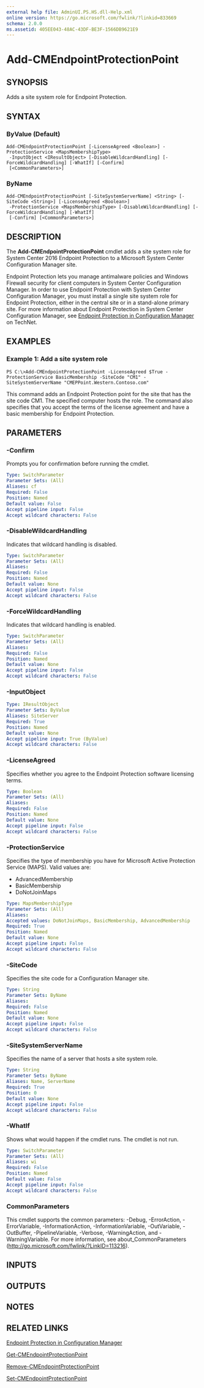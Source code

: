 ```yaml
---
external help file: AdminUI.PS.HS.dll-Help.xml
online version: https://go.microsoft.com/fwlink/?linkid=833669
schema: 2.0.0
ms.assetid: 405EE043-48AC-43DF-BE3F-1566DB9621E9
---
```


# Add-CMEndpointProtectionPoint

## SYNOPSIS
Adds a site system role for Endpoint Protection.

## SYNTAX

### ByValue (Default)
```
Add-CMEndpointProtectionPoint [-LicenseAgreed <Boolean>] -ProtectionService <MapsMembershipType>
 -InputObject <IResultObject> [-DisableWildcardHandling] [-ForceWildcardHandling] [-WhatIf] [-Confirm]
 [<CommonParameters>]
```

### ByName
```
Add-CMEndpointProtectionPoint [-SiteSystemServerName] <String> [-SiteCode <String>] [-LicenseAgreed <Boolean>]
 -ProtectionService <MapsMembershipType> [-DisableWildcardHandling] [-ForceWildcardHandling] [-WhatIf]
 [-Confirm] [<CommonParameters>]
```

## DESCRIPTION
The **Add-CMEndpointProtectionPoint** cmdlet adds a site system role for System Center 2016 Endpoint Protection to a Microsoft System Center Configuration Manager site.

Endpoint Protection lets you manage antimalware policies and Windows Firewall security for client computers in System Center Configuration Manager.
In order to use Endpoint Protection with System Center Configuration Manager, you must install a single site system role for Endpoint Protection, either in the central site or in a stand-alone primary site.
For more information about Endpoint Protection in System Center Configuration Manager, see [Endpoint Protection in Configuration Manager](http://go.microsoft.com/fwlink/?LinkId=268427) on TechNet.

## EXAMPLES

### Example 1: Add a site system role
```
PS C:\>Add-CMEndpointProtectionPoint -LicenseAgreed $True -ProtectionService BasicMembership -SiteCode "CM1" -SiteSystemServerName "CMEPPoint.Western.Contoso.com"
```

This command adds an Endpoint Protection point for the site that has the site code CM1.
The specified computer hosts the role.
The command also specifies that you accept the terms of the license agreement and have a basic membership for Endpoint Protection.

## PARAMETERS

### -Confirm
Prompts you for confirmation before running the cmdlet.

```yaml
Type: SwitchParameter
Parameter Sets: (All)
Aliases: cf
Required: False
Position: Named
Default value: False
Accept pipeline input: False
Accept wildcard characters: False
```

### -DisableWildcardHandling
Indicates that wildcard handling is disabled.

```yaml
Type: SwitchParameter
Parameter Sets: (All)
Aliases: 
Required: False
Position: Named
Default value: None
Accept pipeline input: False
Accept wildcard characters: False
```

### -ForceWildcardHandling
Indicates that wildcard handling is enabled.

```yaml
Type: SwitchParameter
Parameter Sets: (All)
Aliases: 
Required: False
Position: Named
Default value: None
Accept pipeline input: False
Accept wildcard characters: False
```

### -InputObject


```yaml
Type: IResultObject
Parameter Sets: ByValue
Aliases: SiteServer
Required: True
Position: Named
Default value: None
Accept pipeline input: True (ByValue)
Accept wildcard characters: False
```

### -LicenseAgreed
Specifies whether you agree to the Endpoint Protection software licensing terms.

```yaml
Type: Boolean
Parameter Sets: (All)
Aliases: 
Required: False
Position: Named
Default value: None
Accept pipeline input: False
Accept wildcard characters: False
```

### -ProtectionService
Specifies the type of membership you have for Microsoft Active Protection Service (MAPS).
Valid values are: 

- AdvancedMembership
- BasicMembership
- DoNotJoinMaps

```yaml
Type: MapsMembershipType
Parameter Sets: (All)
Aliases: 
Accepted values: DoNotJoinMaps, BasicMembership, AdvancedMembership
Required: True
Position: Named
Default value: None
Accept pipeline input: False
Accept wildcard characters: False
```

### -SiteCode
Specifies the site code for a Configuration Manager site.

```yaml
Type: String
Parameter Sets: ByName
Aliases: 
Required: False
Position: Named
Default value: None
Accept pipeline input: False
Accept wildcard characters: False
```

### -SiteSystemServerName
Specifies the name of a server that hosts a site system role.

```yaml
Type: String
Parameter Sets: ByName
Aliases: Name, ServerName
Required: True
Position: 0
Default value: None
Accept pipeline input: False
Accept wildcard characters: False
```

### -WhatIf
Shows what would happen if the cmdlet runs.
The cmdlet is not run.

```yaml
Type: SwitchParameter
Parameter Sets: (All)
Aliases: wi
Required: False
Position: Named
Default value: False
Accept pipeline input: False
Accept wildcard characters: False
```

### CommonParameters
This cmdlet supports the common parameters: -Debug, -ErrorAction, -ErrorVariable, -InformationAction, -InformationVariable, -OutVariable, -OutBuffer, -PipelineVariable, -Verbose, -WarningAction, and -WarningVariable. For more information, see about_CommonParameters (http://go.microsoft.com/fwlink/?LinkID=113216).

## INPUTS

## OUTPUTS

## NOTES

## RELATED LINKS

[Endpoint Protection in Configuration Manager](http://go.microsoft.com/fwlink/?LinkId=268427)

[Get-CMEndpointProtectionPoint](./Get-CMEndpointProtectionPoint.md)

[Remove-CMEndpointProtectionPoint](./Remove-CMEndpointProtectionPoint.md)

[Set-CMEndpointProtectionPoint](./Set-CMEndpointProtectionPoint.md)
